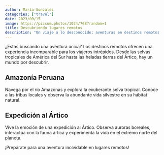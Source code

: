 ```yaml
---
author: María-González
categories: ["travel"]
date: 2023/09/15
image: https://picsum.photos/1024/768?random=1
title: Descubriendo lugares remotos
description: "Un viaje a lo desconocido: aventuras en destinos remotos alrededor del mundo."
---
```


¿Estás buscando una aventura única? Los destinos remotos ofrecen una experiencia incomparable para los viajeros intrépidos. Desde las selvas tropicales de América del Sur hasta las heladas tierras del Ártico, hay un mundo por descubrir.

## Amazonía Peruana

Navega por el río Amazonas y explora la exuberante selva tropical. Conoce a las tribus locales y observa la abundante vida silvestre en su hábitat natural.

## Expedición al Ártico

Vive la emoción de una expedición al Ártico. Observa auroras boreales, interactúa con la fauna ártica y experimenta la vida en el extremo norte del planeta.

¡Prepárate para una aventura inolvidable en lugares remotos!
